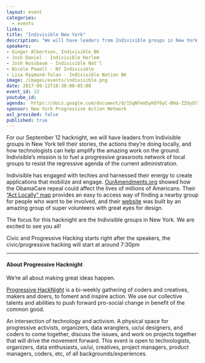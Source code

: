 ```yaml
---
layout: event
categories:
  - events
links:
title: "Indivisible New York"
description: "We will have leaders from Indivisible groups in New York tell their stories, the actions they’re doing locally, and how technologists can help amplify the amazing work on the ground."
speakers:  
- Ginger Albertson, Indivisible BK
- Josh Daniel - Indivisible Harlem
- Josh Nussbaum - Indivisible Nat'l
- Nicole Powell - NY Indivisible
- Lisa Raymond-Tolan - Indivisible Nation BK
image: /images/events/indivisible.png
date: 2017-09-12T18:30:00-05:00
event_id: 13
youtube_id:
agenda:  https://docs.google.com/document/d/1SqNYem5yKOf6yC-BHa-ZZdyOltquBjTy9LbeWdJJo30/edit
sponsor: New York Progressive Action Network
asl_provided: false
published: true
---
```


For our September 12 hacknight, we will have leaders from Indivisible groups in New York tell their stories, the actions they’re doing locally, and how technologists can help amplify the amazing work on the ground. Indivisible’s mission is to fuel a progressive grassroots network of local groups to resist the regressive agenda of the current administration.

Indivisible has engaged with techies and harnessed their energy to create applications that mobilize and engage. [OurAmendments.org](https://www.ouramendments.org/) showed how the ObamaCare repeal could affect the lives of millions of Americans. Their [“Act Locally” map](https://www.indivisibleguide.com/act-locally/) provides an easy to access way of finding a nearby group for people who want to be involved, and their [website](https://www.indivisibleguide.com) was built by an amazing group of super volunteers with great eyes for design.

The focus for this hacknight are the Indivisible groups in New York. We are excited to see you all!

Civic and Progressive Hacking starts right after the speakers, the civic/progressive hacking will start at around 7:30pm

<hr />

#### **About Progressive Hacknight**

We’re all about making great ideas happen.

[Progressive HackNight](//www.progressivehacknight.org) is a bi-weekly gathering of coders and creatives, makers and doers, to foment and inspire action. We use our collective talents and abilities to push forward pro-social change in benefit of the common good.

An intersection of technology and activism. A physical space for progressive activists, organizers, data wranglers, ux/ui designers, and coders to come together, discuss the issues, and work on projects together that will drive the movement forward.
This event is open to technologists, organizers, data enthusiasts, ux/ui, creatives, project managers, product managers, coders, etc, of all backgrounds/experiences.
